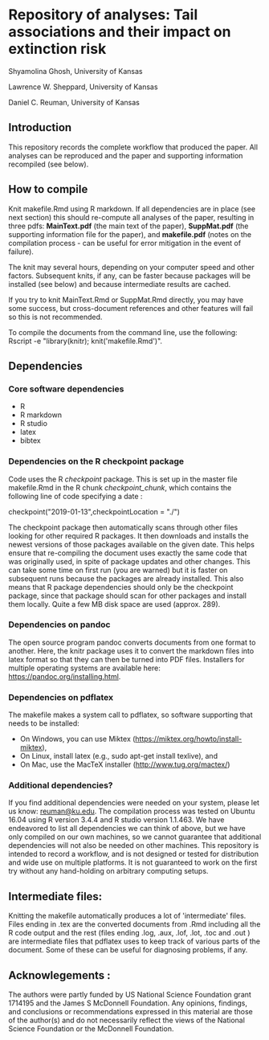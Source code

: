 # Repository of analyses: Tail associations and their impact on extinction risk

Shyamolina Ghosh, University of Kansas 

Lawrence W. Sheppard, University of Kansas

Daniel C. Reuman, University of Kansas

## Introduction
This repository records the complete workflow that produced the paper. All 
analyses can be reproduced and the paper and supporting information recompiled (see below).

## How to compile
Knit makefile.Rmd using R markdown. If all dependencies are in place (see next section) 
this should re-compute all analyses of the paper, resulting in three pdfs: 
**MainText.pdf** (the main text of the paper), **SuppMat.pdf** (the 
supporting information file for the paper), and **makefile.pdf** (notes on the 
compilation process - can be useful for error mitigation in the event of failure).

The knit may several hours, depending on your computer speed and other factors. 
Subsequent knits, if any, 
can be faster because packages will be installed (see below) and because intermediate 
results are cached.

If you try to knit MainText.Rmd or SuppMat.Rmd directly, you may have some 
success, but cross-document references and other features will fail so this is not recommended.

To compile the documents from the command line, use the following: Rscript -e "library(knitr); knit('makefile.Rmd')".

## Dependencies

### Core software dependencies
   - R 
   - R markdown
   - R studio
   - latex 
   - bibtex
   
### Dependencies on the R checkpoint package

Code uses the R *checkpoint* package. This is set up in the master file makefile.Rmd in the 
R chunk *checkpoint_chunk*, which contains the following line of code specifying a date :

checkpoint("2019-01-13",checkpointLocation = "./")

The checkpoint package then automatically scans through other files looking for other required R 
packages. It then downloads and installs the newest versions of those packages available on the 
given date. This helps ensure that re-compiling the document uses exactly the same code that was 
originally used, in spite of package updates and other changes. This can take some time on first 
run (you are warned) but it is faster on subsequent runs because the packages are already 
installed. This also means that R package dependencies should only be the checkpoint package, 
since that package should scan for other packages and install them locally. Quite a few MB disk 
space are used (approx. 289).

### Dependencies on pandoc
The open source program pandoc converts documents from one format to another. 
Here, the knitr package uses it to convert the markdown files into latex format so that 
they can then be turned into PDF files. Installers for multiple operating systems are available 
here: https://pandoc.org/installing.html.

### Dependencies on pdflatex
The makefile makes a system call to pdflatex, so software supporting that needs to be installed:
 - On Windows, you can use Miktex (https://miktex.org/howto/install-miktex),
 - On Linux, install latex (e.g., sudo apt-get install texlive), and
 - On Mac, use the MacTeX installer (http://www.tug.org/mactex/)

### Additional dependencies?
If you find additional dependencies were needed on your system, please let us know: 
reuman@ku.edu. The compilation process was tested on Ubuntu 16.04 using R version 
3.4.4 and R studio version 1.1.463. We have endeavored to list all dependencies we can think of above, but we have 
only compiled on our own machines, so we cannot guarantee that additional dependencies will not 
also be needed on other machines. This repository is 
intended to record a workflow, and is not designed or tested for distribution and wide use on 
multiple platforms. It is not guaranteed to work on the first try without any hand-holding on 
arbitrary computing setups.

## Intermediate files:
Knitting the makefile automatically produces a lot of 'intermediate' files. Files ending in .tex 
are the converted documents from .Rmd including all the R code output and the rest (files ending 
.log, .aux, .lof, .lot, .toc and .out ) are intermediate files that pdflatex uses to keep track 
of various parts of the document. Some of these can be useful for diagnosing problems, if any.

## Acknowlegements :
The authors were partly funded by 
US National Science Foundation grant 1714195 and the James S McDonnell 
Foundation. Any opinions, findings, and conclusions or recommendations expressed in this 
material are those of the author(s) and do not necessarily reflect the views of the National 
Science Foundation or the McDonnell Foundation.





